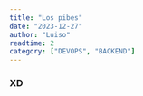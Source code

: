 ```yaml
---
title: "Los pibes"
date: "2023-12-27"
author: "Luiso"
readtime: 2
category: ["DEVOPS", "BACKEND"]
---
```


### XD

